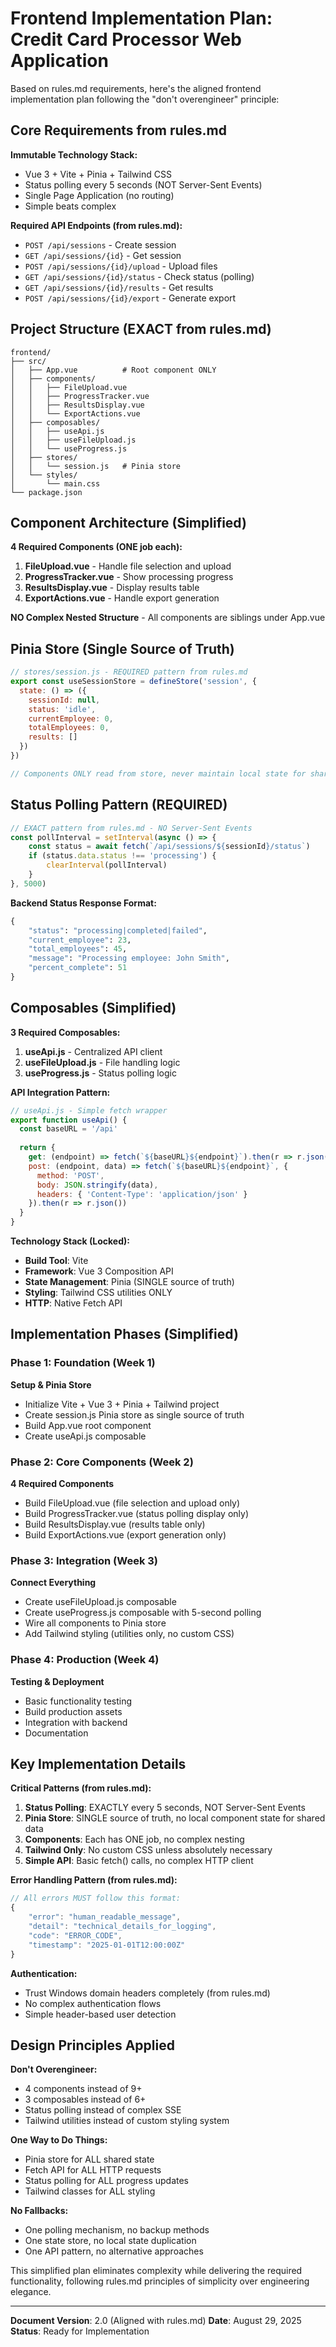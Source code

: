 # Frontend Implementation Plan: Credit Card Processor Web Application

Based on rules.md requirements, here's the aligned frontend implementation plan following the "don't overengineer" principle:

## Core Requirements from rules.md

**Immutable Technology Stack:**
- Vue 3 + Vite + Pinia + Tailwind CSS
- Status polling every 5 seconds (NOT Server-Sent Events)
- Single Page Application (no routing)
- Simple beats complex

**Required API Endpoints (from rules.md):**
- `POST /api/sessions` - Create session
- `GET /api/sessions/{id}` - Get session
- `POST /api/sessions/{id}/upload` - Upload files
- `GET /api/sessions/{id}/status` - Check status (polling)
- `GET /api/sessions/{id}/results` - Get results
- `POST /api/sessions/{id}/export` - Generate export

## Project Structure (EXACT from rules.md)

```
frontend/
├── src/
│   ├── App.vue          # Root component ONLY
│   ├── components/
│   │   ├── FileUpload.vue
│   │   ├── ProgressTracker.vue
│   │   ├── ResultsDisplay.vue
│   │   └── ExportActions.vue
│   ├── composables/
│   │   ├── useApi.js
│   │   ├── useFileUpload.js
│   │   └── useProgress.js
│   ├── stores/
│   │   └── session.js   # Pinia store
│   └── styles/
│       └── main.css
└── package.json
```

## Component Architecture (Simplified)

**4 Required Components (ONE job each):**
1. **FileUpload.vue** - Handle file selection and upload
2. **ProgressTracker.vue** - Show processing progress
3. **ResultsDisplay.vue** - Display results table
4. **ExportActions.vue** - Handle export generation

**NO Complex Nested Structure** - All components are siblings under App.vue

## Pinia Store (Single Source of Truth)

```javascript
// stores/session.js - REQUIRED pattern from rules.md
export const useSessionStore = defineStore('session', {
  state: () => ({
    sessionId: null,
    status: 'idle',
    currentEmployee: 0,
    totalEmployees: 0,
    results: []
  })
})

// Components ONLY read from store, never maintain local state for shared data
```

## Status Polling Pattern (REQUIRED)

```javascript
// EXACT pattern from rules.md - NO Server-Sent Events
const pollInterval = setInterval(async () => {
    const status = await fetch(`/api/sessions/${sessionId}/status`)
    if (status.data.status !== 'processing') {
        clearInterval(pollInterval)
    }
}, 5000)
```

**Backend Status Response Format:**
```python
{
    "status": "processing|completed|failed",
    "current_employee": 23,
    "total_employees": 45,
    "message": "Processing employee: John Smith",
    "percent_complete": 51
}
```

## Composables (Simplified)

**3 Required Composables:**
1. **useApi.js** - Centralized API client
2. **useFileUpload.js** - File handling logic
3. **useProgress.js** - Status polling logic

**API Integration Pattern:**
```javascript
// useApi.js - Simple fetch wrapper
export function useApi() {
  const baseURL = '/api'
  
  return {
    get: (endpoint) => fetch(`${baseURL}${endpoint}`).then(r => r.json()),
    post: (endpoint, data) => fetch(`${baseURL}${endpoint}`, {
      method: 'POST',
      body: JSON.stringify(data),
      headers: { 'Content-Type': 'application/json' }
    }).then(r => r.json())
  }
}
```

**Technology Stack (Locked):**
- **Build Tool**: Vite
- **Framework**: Vue 3 Composition API
- **State Management**: Pinia (SINGLE source of truth)
- **Styling**: Tailwind CSS utilities ONLY
- **HTTP**: Native Fetch API

## Implementation Phases (Simplified)

### Phase 1: Foundation (Week 1)
**Setup & Pinia Store**
- Initialize Vite + Vue 3 + Pinia + Tailwind project
- Create session.js Pinia store as single source of truth
- Build App.vue root component
- Create useApi.js composable

### Phase 2: Core Components (Week 2)
**4 Required Components**
- Build FileUpload.vue (file selection and upload only)
- Build ProgressTracker.vue (status polling display only)  
- Build ResultsDisplay.vue (results table only)
- Build ExportActions.vue (export generation only)

### Phase 3: Integration (Week 3)
**Connect Everything**
- Create useFileUpload.js composable
- Create useProgress.js composable with 5-second polling
- Wire all components to Pinia store
- Add Tailwind styling (utilities only, no custom CSS)

### Phase 4: Production (Week 4)
**Testing & Deployment**
- Basic functionality testing
- Build production assets
- Integration with backend
- Documentation

## Key Implementation Details

**Critical Patterns (from rules.md):**

1. **Status Polling**: EXACTLY every 5 seconds, NOT Server-Sent Events
2. **Pinia Store**: SINGLE source of truth, no local component state for shared data  
3. **Components**: Each has ONE job, no complex nesting
4. **Tailwind Only**: No custom CSS unless absolutely necessary
5. **Simple API**: Basic fetch() calls, no complex HTTP client

**Error Handling Pattern (from rules.md):**
```javascript
// All errors MUST follow this format:
{
    "error": "human_readable_message",
    "detail": "technical_details_for_logging", 
    "code": "ERROR_CODE",
    "timestamp": "2025-01-01T12:00:00Z"
}
```

**Authentication:**
- Trust Windows domain headers completely (from rules.md)
- No complex authentication flows
- Simple header-based user detection

## Design Principles Applied

**Don't Overengineer:**
- 4 components instead of 9+
- 3 composables instead of 6+
- Status polling instead of complex SSE
- Tailwind utilities instead of custom styling system

**One Way to Do Things:**
- Pinia store for ALL shared state
- Fetch API for ALL HTTP requests  
- Status polling for ALL progress updates
- Tailwind classes for ALL styling

**No Fallbacks:**
- One polling mechanism, no backup methods
- One state store, no local state duplication
- One API pattern, no alternative approaches

This simplified plan eliminates complexity while delivering the required functionality, following rules.md principles of simplicity over engineering elegance.

---

**Document Version**: 2.0 (Aligned with rules.md)
**Date**: August 29, 2025  
**Status**: Ready for Implementation